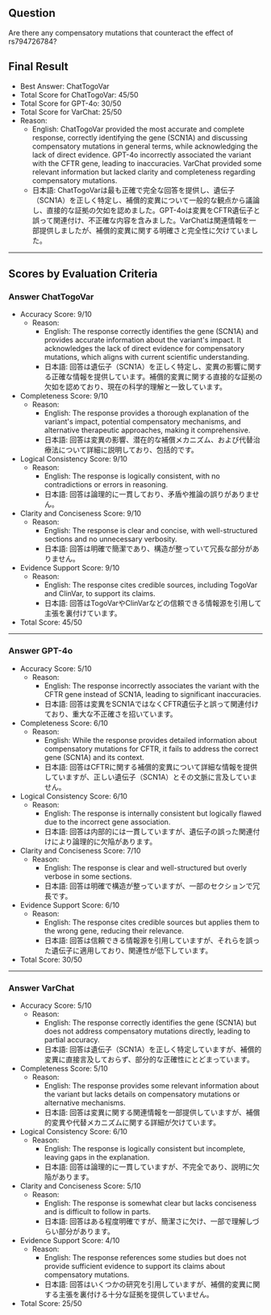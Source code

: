 ## Question

Are there any compensatory mutations that counteract the effect of rs794726784?

## Final Result

- Best Answer: ChatTogoVar
- Total Score for ChatTogoVar: 45/50
- Total Score for GPT-4o: 30/50
- Total Score for VarChat: 25/50
- Reason:
  - English: ChatTogoVar provided the most accurate and complete response, correctly identifying the gene (SCN1A) and discussing compensatory mutations in general terms, while acknowledging the lack of direct evidence. GPT-4o incorrectly associated the variant with the CFTR gene, leading to inaccuracies. VarChat provided some relevant information but lacked clarity and completeness regarding compensatory mutations.
  - 日本語: ChatTogoVarは最も正確で完全な回答を提供し、遺伝子（SCN1A）を正しく特定し、補償的変異について一般的な観点から議論し、直接的な証拠の欠如を認めました。GPT-4oは変異をCFTR遺伝子と誤って関連付け、不正確な内容を含みました。VarChatは関連情報を一部提供しましたが、補償的変異に関する明確さと完全性に欠けていました。

---

## Scores by Evaluation Criteria

### Answer ChatTogoVar
- Accuracy Score: 9/10
  - Reason: 
    - English: The response correctly identifies the gene (SCN1A) and provides accurate information about the variant's impact. It acknowledges the lack of direct evidence for compensatory mutations, which aligns with current scientific understanding.
    - 日本語: 回答は遺伝子（SCN1A）を正しく特定し、変異の影響に関する正確な情報を提供しています。補償的変異に関する直接的な証拠の欠如を認めており、現在の科学的理解と一致しています。
- Completeness Score: 9/10
  - Reason: 
    - English: The response provides a thorough explanation of the variant's impact, potential compensatory mechanisms, and alternative therapeutic approaches, making it comprehensive.
    - 日本語: 回答は変異の影響、潜在的な補償メカニズム、および代替治療法について詳細に説明しており、包括的です。
- Logical Consistency Score: 9/10
  - Reason: 
    - English: The response is logically consistent, with no contradictions or errors in reasoning.
    - 日本語: 回答は論理的に一貫しており、矛盾や推論の誤りがありません。
- Clarity and Conciseness Score: 9/10
  - Reason: 
    - English: The response is clear and concise, with well-structured sections and no unnecessary verbosity.
    - 日本語: 回答は明確で簡潔であり、構造が整っていて冗長な部分がありません。
- Evidence Support Score: 9/10
  - Reason: 
    - English: The response cites credible sources, including TogoVar and ClinVar, to support its claims.
    - 日本語: 回答はTogoVarやClinVarなどの信頼できる情報源を引用して主張を裏付けています。
- Total Score: 45/50

---

### Answer GPT-4o
- Accuracy Score: 5/10
  - Reason: 
    - English: The response incorrectly associates the variant with the CFTR gene instead of SCN1A, leading to significant inaccuracies.
    - 日本語: 回答は変異をSCN1AではなくCFTR遺伝子と誤って関連付けており、重大な不正確さを招いています。
- Completeness Score: 6/10
  - Reason: 
    - English: While the response provides detailed information about compensatory mutations for CFTR, it fails to address the correct gene (SCN1A) and its context.
    - 日本語: 回答はCFTRに関する補償的変異について詳細な情報を提供していますが、正しい遺伝子（SCN1A）とその文脈に言及していません。
- Logical Consistency Score: 6/10
  - Reason: 
    - English: The response is internally consistent but logically flawed due to the incorrect gene association.
    - 日本語: 回答は内部的には一貫していますが、遺伝子の誤った関連付けにより論理的に欠陥があります。
- Clarity and Conciseness Score: 7/10
  - Reason: 
    - English: The response is clear and well-structured but overly verbose in some sections.
    - 日本語: 回答は明確で構造が整っていますが、一部のセクションで冗長です。
- Evidence Support Score: 6/10
  - Reason: 
    - English: The response cites credible sources but applies them to the wrong gene, reducing their relevance.
    - 日本語: 回答は信頼できる情報源を引用していますが、それらを誤った遺伝子に適用しており、関連性が低下しています。
- Total Score: 30/50

---

### Answer VarChat
- Accuracy Score: 5/10
  - Reason: 
    - English: The response correctly identifies the gene (SCN1A) but does not address compensatory mutations directly, leading to partial accuracy.
    - 日本語: 回答は遺伝子（SCN1A）を正しく特定していますが、補償的変異に直接言及しておらず、部分的な正確性にとどまっています。
- Completeness Score: 5/10
  - Reason: 
    - English: The response provides some relevant information about the variant but lacks details on compensatory mutations or alternative mechanisms.
    - 日本語: 回答は変異に関する関連情報を一部提供していますが、補償的変異や代替メカニズムに関する詳細が欠けています。
- Logical Consistency Score: 6/10
  - Reason: 
    - English: The response is logically consistent but incomplete, leaving gaps in the explanation.
    - 日本語: 回答は論理的に一貫していますが、不完全であり、説明に欠陥があります。
- Clarity and Conciseness Score: 5/10
  - Reason: 
    - English: The response is somewhat clear but lacks conciseness and is difficult to follow in parts.
    - 日本語: 回答はある程度明確ですが、簡潔さに欠け、一部で理解しづらい部分があります。
- Evidence Support Score: 4/10
  - Reason: 
    - English: The response references some studies but does not provide sufficient evidence to support its claims about compensatory mutations.
    - 日本語: 回答はいくつかの研究を引用していますが、補償的変異に関する主張を裏付ける十分な証拠を提供していません。
- Total Score: 25/50